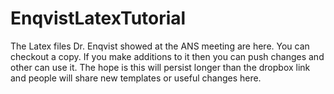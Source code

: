 # EnqvistLatexTutorial
The Latex files Dr. Enqvist showed at the ANS meeting are here.  You can checkout a copy. If you make additions to it then you can push changes and other can use it.  The hope is this will persist longer than the dropbox link and people will share new templates or useful changes here.

